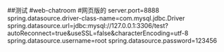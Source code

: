 
##测试
#web-chatroom
#网页版的
server.port=8888
spring.datasource.driver-class-name=com.mysql.jdbc.Driver
spring.datasource.url=jdbc:mysql://127.0.0.1:3306/test?autoReconnect=true&useSSL=false&characterEncoding=utf-8
spring.datasource.username=root
spring.datasource.password=123456
